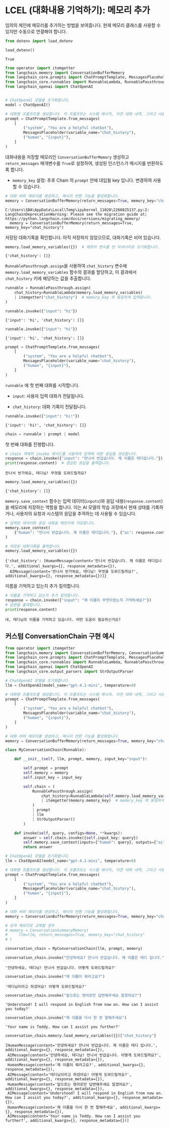 # LCEL (대화내용 기억하기): 메모리 추가

임의의 체인에 메모리를 추가하는 방법을 보여줍니다. 현재 메모리 클래스를 사용할 수 있지만 수동으로 연결해야 합니다.


```python
from dotenv import load_dotenv

load_dotenv()
```

```
True
```


```python
from operator import itemgetter
from langchain.memory import ConversationBufferMemory
from langchain_core.prompts import ChatPromptTemplate, MessagesPlaceholder
from langchain_core.runnables import RunnableLambda, RunnablePassthrough
from langchain_openai import ChatOpenAI


# ChatOpenAI 모델을 초기화합니다.
model = ChatOpenAI()

# 대화형 프롬프트를 생성합니다. 이 프롬프트는 시스템 메시지, 이전 대화 내역, 그리고 사용자 입력을 포함합니다.
prompt = ChatPromptTemplate.from_messages(
    [
        ("system", "You are a helpful chatbot"),
        MessagesPlaceholder(variable_name="chat_history"),
        ("human", "{input}"),
    ]
)
```

대화내용을 저장할 메모리인 `ConversationBufferMemory` 생성하고 `return_messages` 매개변수를 `True`로 설정하여, 생성된 인스턴스가 메시지를 반환하도록 합니다.

- `memory_key` 설정: 추후 Chain 의 `prompt` 안에 대입될 key 입니다. 변경하여 사용할 수 있습니다.
    


```python
# 대화 버퍼 메모리를 생성하고, 메시지 반환 기능을 활성화합니다.
memory = ConversationBufferMemory(return_messages=True, memory_key="chat_history")
```

```
C:\Users\SBA\AppData\Local\Temp\ipykernel_11028\2260825137.py:2: LangChainDeprecationWarning: Please see the migration guide at: https://python.langchain.com/docs/versions/migrating_memory/
  memory = ConversationBufferMemory(return_messages=True, memory_key="chat_history")
```

저장된 대화기록을 확인합니다. 아직 저장하지 않았으므로, 대화기록은 비어 있습니다.


```python
memory.load_memory_variables({})  # 메모리 변수를 빈 딕셔너리로 초기화합니다.
```

```
{'chat_history': []}
```

`RunnablePassthrough.assign`을 사용하여 `chat_history` 변수에 `memory.load_memory_variables` 함수의 결과를 할당하고, 이 결과에서 `chat_history` 키에 해당하는 값을 추출합니다.


```python
runnable = RunnablePassthrough.assign(
    chat_history=RunnableLambda(memory.load_memory_variables)
    | itemgetter("chat_history")  # memory_key 와 동일하게 입력합니다.
)
```


```python
runnable.invoke({"input": "hi"})
```

```
{'input': 'hi', 'chat_history': []}
```


```python
runnable.invoke({"input": "hi"})
```

```
{'input': 'hi', 'chat_history': []}
```


```python
prompt = ChatPromptTemplate.from_messages(
    [
        ("system", "You are a helpful chatbot"),
        MessagesPlaceholder(variable_name="chat_history"),
        ("human", "{input}"),
    ]
)
```

`runnable` 에 첫 번째 대화를 시작합니다.

- `input`: 사용자 입력 대화가 전달됩니다.
    
- `chat_history`: 대화 기록이 전달됩니다.
    


```python
runnable.invoke({"input": "hi!"})
```

```
{'input': 'hi!', 'chat_history': []}
```


```python
chain = runnable | prompt | model
```

첫 번째 대화를 진행합니다.


```python
# chain 객체의 invoke 메서드를 사용하여 입력에 대한 응답을 생성합니다.
response = chain.invoke({"input": "만나서 반갑습니다. 제 이름은 테디입니다."})
print(response.content)  # 생성된 응답을 출력합니다.
```

```
만나서 반가워요, 테디님! 무엇을 도와드릴까요?
```


```python
memory.load_memory_variables({})
```

```
{'chat_history': []}
```

`memory.save_context` 함수는 입력 데이터(`inputs`)와 응답 내용(`response.content`)을 메모리에 저장하는 역할을 합니다. 이는 AI 모델의 학습 과정에서 현재 상태를 기록하거나, 사용자의 요청과 시스템의 응답을 추적하는 데 사용될 수 있습니다.


```python
# 입력된 데이터와 응답 내용을 메모리에 저장합니다.
memory.save_context(
    {"human": "만나서 반갑습니다. 제 이름은 테디입니다."}, {"ai": response.content}
)

# 저장된 대화기록을 출력합니다.
memory.load_memory_variables({})
```

```
{'chat_history': [HumanMessage(content='만나서 반갑습니다. 제 이름은 테디입니다.', additional_kwargs={}, response_metadata={}),
  AIMessage(content='만나서 반가워요, 테디님! 무엇을 도와드릴까요?', additional_kwargs={}, response_metadata={})]}
```

이름을 기억하고 있는지 추가 질의합니다.


```python
# 이름을 기억하고 있는지 추가 질의합니다.
response = chain.invoke({"input": "제 이름이 무엇이었는지 기억하세요?"})
# 답변을 출력합니다.
print(response.content)
```

```
네, 테디님의 이름을 기억하고 있습니다. 어떤 도움이 필요하신가요?
```

## 커스텀 ConversationChain 구현 예시


```python
from operator import itemgetter
from langchain.memory import ConversationBufferMemory, ConversationSummaryMemory
from langchain_core.prompts import ChatPromptTemplate, MessagesPlaceholder
from langchain_core.runnables import RunnableLambda, RunnablePassthrough, Runnable
from langchain_openai import ChatOpenAI
from langchain_core.output_parsers import StrOutputParser

# ChatOpenAI 모델을 초기화합니다.
llm = ChatOpenAI(model_name="gpt-4.1-mini", temperature=0)

# 대화형 프롬프트를 생성합니다. 이 프롬프트는 시스템 메시지, 이전 대화 내역, 그리고 사용자 입력을 포함합니다.
prompt = ChatPromptTemplate.from_messages(
    [
        ("system", "You are a helpful chatbot"),
        MessagesPlaceholder(variable_name="chat_history"),
        ("human", "{input}"),
    ]
)

# 대화 버퍼 메모리를 생성하고, 메시지 반환 기능을 활성화합니다.
memory = ConversationBufferMemory(return_messages=True, memory_key="chat_history")
```


```python
class MyConversationChain(Runnable):

    def __init__(self, llm, prompt, memory, input_key="input"):

        self.prompt = prompt
        self.memory = memory
        self.input_key = input_key

        self.chain = (
            RunnablePassthrough.assign(
                chat_history=RunnableLambda(self.memory.load_memory_variables)
                | itemgetter(memory.memory_key)  # memory_key 와 동일하게 입력합니다.
            )
            | prompt
            | llm
            | StrOutputParser()
        )

    def invoke(self, query, configs=None, **kwargs):
        answer = self.chain.invoke({self.input_key: query})
        self.memory.save_context(inputs={"human": query}, outputs={"ai": answer})
        return answer
```


```python
# ChatOpenAI 모델을 초기화합니다.
llm = ChatOpenAI(model_name="gpt-4.1-mini", temperature=0)

# 대화형 프롬프트를 생성합니다. 이 프롬프트는 시스템 메시지, 이전 대화 내역, 그리고 사용자 입력을 포함합니다.
prompt = ChatPromptTemplate.from_messages(
    [
        ("system", "You are a helpful chatbot"),
        MessagesPlaceholder(variable_name="chat_history"),
        ("human", "{input}"),
    ]
)

# 대화 버퍼 메모리를 생성하고, 메시지 반환 기능을 활성화합니다.
memory = ConversationBufferMemory(return_messages=True, memory_key="chat_history")

# 요약 메모리로 교체할 경우
# memory = ConversationSummaryMemory(
#     llm=llm, return_messages=True, memory_key="chat_history"
# )

conversation_chain = MyConversationChain(llm, prompt, memory)
```


```python
conversation_chain.invoke("안녕하세요? 만나서 반갑습니다. 제 이름은 테디 입니다.")
```

```
'안녕하세요, 테디님! 만나서 반갑습니다. 어떻게 도와드릴까요?'
```


```python
conversation_chain.invoke("제 이름이 뭐라고요?")
```

```
'테디님이라고 하셨어요! 어떻게 도와드릴까요?'
```


```python
conversation_chain.invoke("앞으로는 영어로만 답변해주세요 알겠어요?")
```

```
'Understood! I will respond in English from now on. How can I assist you today?'
```


```python
conversation_chain.invoke("제 이름을 다시 한 번 말해주세요")
```

```
'Your name is Teddy. How can I assist you further?'
```


```python
conversation_chain.memory.load_memory_variables({})["chat_history"]
```

```
[HumanMessage(content='안녕하세요? 만나서 반갑습니다. 제 이름은 테디 입니다.', additional_kwargs={}, response_metadata={}),
 AIMessage(content='안녕하세요, 테디님! 만나서 반갑습니다. 어떻게 도와드릴까요?', additional_kwargs={}, response_metadata={}),
 HumanMessage(content='제 이름이 뭐라고요?', additional_kwargs={}, response_metadata={}),
 AIMessage(content='테디님이라고 하셨어요! 어떻게 도와드릴까요?', additional_kwargs={}, response_metadata={}),
 HumanMessage(content='앞으로는 영어로만 답변해주세요 알겠어요?', additional_kwargs={}, response_metadata={}),
 AIMessage(content='Understood! I will respond in English from now on. How can I assist you today?', additional_kwargs={}, response_metadata={}),
 HumanMessage(content='제 이름을 다시 한 번 말해주세요', additional_kwargs={}, response_metadata={}),
 AIMessage(content='Your name is Teddy. How can I assist you further?', additional_kwargs={}, response_metadata={})]
```